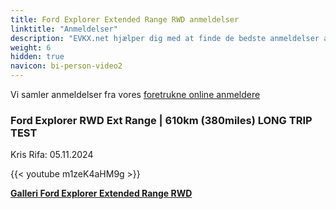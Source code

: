 ```yaml
---
title: Ford Explorer Extended Range RWD anmeldelser
linktitle: "Anmeldelser"
description: "EVKX.net hjælper dig med at finde de bedste anmeldelser af denne model."
weight: 6
hidden: true
navicon: bi-person-video2
---
```

Vi samler anmeldelser fra vores [foretrukne online anmeldere](../../../../../guides/evreviewers/)

<div class="container text-center shadow p-2 pe-4 mb-5 bg-body-tertiary rounded border">
<h3>Ford Explorer RWD Ext Range | 610km (380miles) LONG TRIP TEST</h3>
<p>Kris Rifa: 05.11.2024</p>

{{< youtube m1zeK4aHM9g >}}

</div>
<div class="mt-3 mb-3">
<a href="../gallery/" class="text-decoration-none text-black">
<strong><i class="bi-arrow-left"></i>Galleri  </strong>
</a>
<a href="../" class="text-decoration-none text-black float-end">
<strong>Ford Explorer Extended Range RWD <i class="bi-arrow-right"></i></strong>
</a>
</div>
